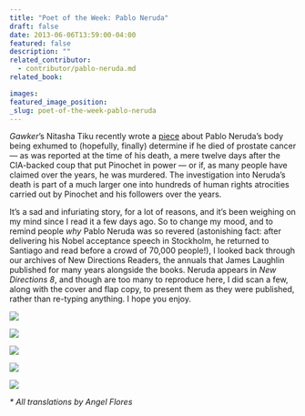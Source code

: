 ```yaml
---
title: "Poet of the Week: Pablo Neruda"
draft: false
date: 2013-06-06T13:59:00-04:00
featured: false
description: ""
related_contributor:
  - contributor/pablo-neruda.md
related_book:

images:
featured_image_position: 
_slug: poet-of-the-week-pablo-neruda
---
```


_Gawker_’s Nitasha Tiku recently wrote a [piece](http://gawker.com/was-pablo-neruda-murdered-by-a-cia-double-agent-working-511011666) about Pablo Neruda’s body being exhumed to (hopefully, finally) determine if he died of prostate cancer — as was reported at the time of his death, a mere twelve days after the CIA-backed coup that put Pinochet in power — or if, as many people have claimed over the years, he was murdered. The investigation into Neruda’s death is part of a much larger one into hundreds of human rights atrocities carried out by Pinochet and his followers over the years.

It’s a sad and infuriating story, for a lot of reasons, and it’s been weighing on my mind since I read it a few days ago. So to change my mood, and to remind people _why_ Pablo Neruda was so revered (astonishing fact: after delivering his Nobel acceptance speech in Stockholm, he returned to Santiago and read before a crowd of 70,000 people!), I looked back through our archives of New Directions Readers, the annuals that James Laughlin published for many years alongside the books. Neruda appears in _New Directions 8_, and though are too many to reproduce here, I did scan a few, along with the cover and flap copy, to present them as they were published, rather than re-typing anything. I hope you enjoy.

![](http://ndbooks.com/images/uploads/NDR8_cover.jpg)

![](http://ndbooks.com/images/uploads/NDR8_Flap.jpg)

![](http://ndbooks.com/images/uploads/Neruda_1.jpg)

![](http://ndbooks.com/images/uploads/Neruda_2.jpg)

![](http://ndbooks.com/images/uploads/Neruda_3.jpg)

_* All translations by Angel Flores_

